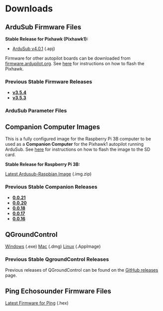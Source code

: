 # Downloads

## ArduSub Firmware Files

**Stable Release for Pixhawk (Pixhawk1):** 

* [ArduSub v4.0.1](https://firmware.ardupilot.org/Sub/stable/Pixhawk1/ardusub.apj) (.apj)

Firmware for other autopilot boards can be downloaded from [firmware.ardupilot.org](https://firmware.ardupilot.org/). See [here](/quick-start/installing-ardusub.md#without-a-companion-computer-manual-installation) for instructions on how to flash the Pixhawk.

### Previous Stable Firmware Releases

* **[v3.5.4](https://firmware.ardupilot.org/Sub/stable-3.5.4/PX4/ArduSub-v2.px4)**
* **[v3.5.3](https://firmware.ardupilot.org/Sub/stable-3.5.3/PX4/ArduSub-v2.px4)**

### ArduSub Parameter Files

## Companion Computer Images

This is a fully configured image for the Raspberry Pi 3B computer to be used as a **Companion Computer** for the Pixhawk1 autopilot running ArduSub. See [here](https://www.ardusub.com/getting-started/installation.html#raspberry-pi) for instructions on how to flash the image to the SD card.

**Stable Release for Raspberry Pi 3B:**

<i class="fa fa-download" aria-hidden="true"></i> [Latest Ardusub-Raspbian Image](https://s3.amazonaws.com/downloads.bluerobotics.com/Pi/stable/ardusub-raspbian.img.zip) (.img.zip)

### Previous Stable Companion Releases

* **[0.0.21](https://s3.amazonaws.com/downloads.bluerobotics.com/Pi/0.0.21/0.0.21.img.zip)**
* **[0.0.20](https://s3.amazonaws.com/downloads.bluerobotics.com/Pi/0.0.20/0.0.20.img.zip)**
* **[0.0.18](https://s3.amazonaws.com/downloads.bluerobotics.com/Pi/0.0.18/0.0.18.img.zip)**
* **[0.0.17](https://s3.amazonaws.com/downloads.bluerobotics.com/Pi/0.0.17/0.0.17.img.zip)**
* **[0.0.16](https://s3.amazonaws.com/downloads.bluerobotics.com/Pi/0.0.16/0.0.16.img.zip)**

## QGroundControl

<i class="fa fa-download" aria-hidden="true"></i> [Windows](https://s3.amazonaws.com/downloads.bluerobotics.com/QGC/latest/QGroundControl-installer.exe) (.exe)
<i class="fa fa-download" aria-hidden="true"></i> [Mac](https://s3.amazonaws.com/downloads.bluerobotics.com/QGC/latest/QGroundControl.dmg) (.dmg)
<i class="fa fa-download" aria-hidden="true"></i> [Linux](https://s3.amazonaws.com/downloads.bluerobotics.com/QGC/latest/QGroundControl.AppImage) (.AppImage)

### Previous Stable QgroundControl Releases

Previous releases of QGroundControl can be found on the [GitHub releases](https://github.com/mavlink/qgroundcontrol/releases) page.

## Ping Echosounder Firmware Files

<i class="fa fa-download" aria-hidden="true"></i> [Latest Firmware for Ping](https://github.com/bluerobotics/ping-firmware/blob/master/ping1d/Ping-V3.28_auto.hex) (.hex)



